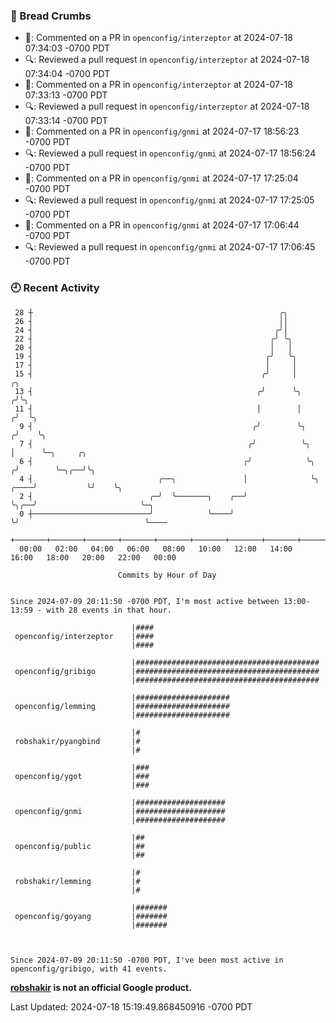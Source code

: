 ### 🍞 Bread Crumbs

 * 💬: Commented on a PR in  `openconfig/interzeptor` at 2024-07-18 07:34:03 -0700 PDT
 * 🔍: Reviewed a pull request in  `openconfig/interzeptor` at 2024-07-18 07:34:04 -0700 PDT
 * 💬: Commented on a PR in  `openconfig/interzeptor` at 2024-07-18 07:33:13 -0700 PDT
 * 🔍: Reviewed a pull request in  `openconfig/interzeptor` at 2024-07-18 07:33:14 -0700 PDT
 * 💬: Commented on a PR in  `openconfig/gnmi` at 2024-07-17 18:56:23 -0700 PDT
 * 🔍: Reviewed a pull request in  `openconfig/gnmi` at 2024-07-17 18:56:24 -0700 PDT
 * 💬: Commented on a PR in  `openconfig/gnmi` at 2024-07-17 17:25:04 -0700 PDT
 * 🔍: Reviewed a pull request in  `openconfig/gnmi` at 2024-07-17 17:25:05 -0700 PDT
 * 💬: Commented on a PR in  `openconfig/gnmi` at 2024-07-17 17:06:44 -0700 PDT
 * 🔍: Reviewed a pull request in  `openconfig/gnmi` at 2024-07-17 17:06:45 -0700 PDT

### 🕘 Recent Activity
```
 28 ┼                                                       ╭╮
 26 ┤                                                       ││
 24 ┤                                                      ╭╯│
 22 ┤                                                     ╭╯ ╰╮
 20 ┤                                                     │   │
 19 ┤                                                    ╭╯   ╰╮
 17 ┤                                                    │     │
 15 ┤                                                   ╭╯     │                  ╭╮
 13 ┤                                                  ╭╯      ╰╮                ╭╯╰╮
 11 ┤                                                  │        │               ╭╯  ╰╮
  9 ┤                                                 ╭╯        ╰╮             ╭╯    ╰╮
  7 ┤                                                ╭╯          ╰╮            │      ╰─╮     ╭╮
  6 ┤                                               ╭╯            ╰╮          ╭╯        ╰─╮╭──╯╰╮
  4 ┤                            ╭──╮               │              ╰╮    ╭────╯           ╰╯    ╰╮
  2 ┤                          ╭─╯  ╰───────╮    ╭──╯               ╰╮╭──╯                       ╰─╮
  0 ┼──────────────────────────╯            ╰────╯                   ╰╯                            ╰────
    +───────+───────+───────+───────+───────+───────+───────+───────+───────+───────+───────+───────+────
  00:00   02:00   04:00   06:00   08:00   10:00   12:00   14:00   16:00   18:00   20:00   22:00   00:00   

						Commits by Hour of Day


Since 2024-07-09 20:11:50 -0700 PDT, I'm most active between 13:00-13:59 - with 28 events in that hour.

```



```
                           |####
 openconfig/interzeptor    |####
                           |####

                           |#########################################
 openconfig/gribigo        |#########################################
                           |#########################################

                           |#####################
 openconfig/lemming        |#####################
                           |#####################

                           |#
 robshakir/pyangbind       |#
                           |#

                           |###
 openconfig/ygot           |###
                           |###

                           |####################
 openconfig/gnmi           |####################
                           |####################

                           |##
 openconfig/public         |##
                           |##

                           |#
 robshakir/lemming         |#
                           |#

                           |#######
 openconfig/goyang         |#######
                           |#######



Since 2024-07-09 20:11:50 -0700 PDT, I've been most active in openconfig/gribigo, with 41 events.

```
**[robshakir](mailto:robjs@google.com) is not an official Google product.**  


Last Updated: 2024-07-18 15:19:49.868450916 -0700 PDT
